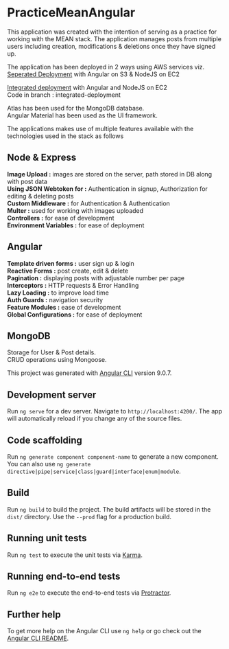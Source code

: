 # PracticeMeanAngular

This application was created with the intention of serving as a practice for working with the MEAN stack. The application manages posts from multiple users including creation, modifications & deletions once they have signed up.

The application has been deployed in 2 ways using AWS services viz.<br>
[Seperated Deployment](http://practice-mean-angular.s3-website-us-east-1.amazonaws.com/) with Angular on S3 & NodeJS on EC2

[Integrated deployment](http://practicemeanintegrated-env.eba-sdevwkhx.us-east-1.elasticbeanstalk.com/) with Angular and NodeJS on EC2<br>
Code in branch : integrated-deployment

Atlas has been used for the MongoDB database.<br>
Angular Material has been used as the UI framework.

The applications makes use of multiple features available with the technologies used in the stack as follows

## Node & Express

**Image Upload :** images are stored on the server, path stored in DB along with post data<br>
**Using JSON Webtoken for :** Authentication in signup, Authorization for editing & deleting posts<br>
**Custom Middleware :** for Authentication & Authentication<br>
**Multer :** used for working with images uploaded<br>
**Controllers :** for ease of development<br>
**Environment Variables :** for ease of deployment<br>

## Angular

**Template driven forms :** user sign up & login<br>
**Reactive Forms :** post create, edit & delete<br>
**Pagination :** displaying posts with adjustable number per page<br>
**Interceptors :** HTTP  requests & Error Handling<br>
**Lazy Loading :** to improve load time<br>
**Auth Guards :** navigation security<br>
**Feature Modules :** ease of development<br>
**Global Configurations :** for ease of deployment<br>

## MongoDB

Storage for User & Post details.<br>
CRUD operations using Mongoose.<br>

This project was generated with [Angular CLI](https://github.com/angular/angular-cli) version 9.0.7.

## Development server

Run `ng serve` for a dev server. Navigate to `http://localhost:4200/`. The app will automatically reload if you change any of the source files.

## Code scaffolding

Run `ng generate component component-name` to generate a new component. You can also use `ng generate directive|pipe|service|class|guard|interface|enum|module`.

## Build

Run `ng build` to build the project. The build artifacts will be stored in the `dist/` directory. Use the `--prod` flag for a production build.

## Running unit tests

Run `ng test` to execute the unit tests via [Karma](https://karma-runner.github.io).

## Running end-to-end tests

Run `ng e2e` to execute the end-to-end tests via [Protractor](http://www.protractortest.org/).

## Further help

To get more help on the Angular CLI use `ng help` or go check out the [Angular CLI README](https://github.com/angular/angular-cli/blob/master/README.md).
